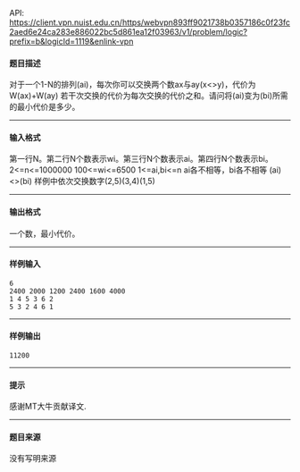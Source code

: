 API: https://client.vpn.nuist.edu.cn/https/webvpn893ff9021738b0357186c0f23fc2aed6e24ca283e886022bc5d861ea12f03963/v1/problem/logic?prefix=b&logicId=1119&enlink-vpn

#### 题目描述

对于一个1-N的排列(ai)，每次你可以交换两个数ax与ay(x<>y)，代价为W(ax)+W(ay) 若干次交换的代价为每次交换的代价之和。请问将(ai)变为(bi)所需的最小代价是多少。

---

#### 输入格式

第一行N。第二行N个数表示wi。第三行N个数表示ai。第四行N个数表示bi。 2<=n<=1000000 100<=wi<=6500 1<=ai,bi<=n ai各不相等，bi各不相等 (ai)<>(bi) 样例中依次交换数字(2,5)(3,4)(1,5)

---

#### 输出格式

一个数，最小代价。

---

#### 样例输入
```
6
2400 2000 1200 2400 1600 4000
1 4 5 3 6 2
5 3 2 4 6 1
```

---

#### 样例输出
```
11200
```

---

#### 提示

感谢MT大牛贡献译文.

---

#### 题目来源

没有写明来源